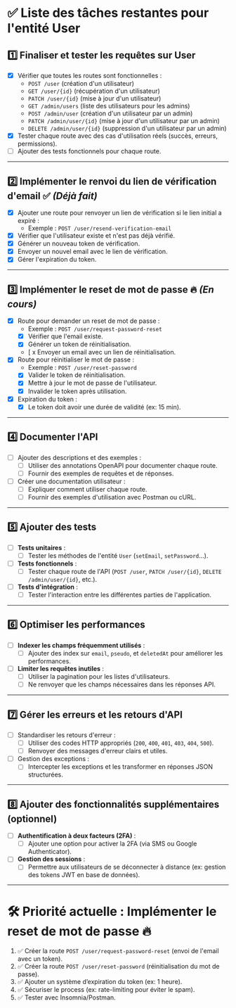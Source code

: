 # ✅ Liste des tâches restantes pour l'entité User

## **1️⃣ Finaliser et tester les requêtes sur User**
- [x] Vérifier que toutes les routes sont fonctionnelles :
  - `POST /user` (création d'un utilisateur)
  - `GET /user/{id}` (récupération d'un utilisateur)
  - `PATCH /user/{id}` (mise à jour d'un utilisateur)
  - `GET /admin/users` (liste des utilisateurs pour les admins)
  - `POST /admin/user` (création d'un utilisateur par un admin)
  - `PATCH /admin/user/{id}` (mise à jour d'un utilisateur par un admin)
  - `DELETE /admin/user/{id}` (suppression d'un utilisateur par un admin)
- [x] Tester chaque route avec des cas d'utilisation réels (succès, erreurs, permissions).
- [ ] Ajouter des tests fonctionnels pour chaque route.

---

## **2️⃣ Implémenter le renvoi du lien de vérification d'email** ✅ _(Déjà fait)_
- [x] Ajouter une route pour renvoyer un lien de vérification si le lien initial a expiré :
  - Exemple : `POST /user/resend-verification-email`
- [x] Vérifier que l'utilisateur existe et n'est pas déjà vérifié.
- [x] Générer un nouveau token de vérification.
- [x] Envoyer un nouvel email avec le lien de vérification.
- [x] Gérer l'expiration du token.

---

## **3️⃣ Implémenter le reset de mot de passe** 🔥 _(En cours)_
- [x] Route pour demander un reset de mot de passe :
  - Exemple : `POST /user/request-password-reset`
  - [x] Vérifier que l'email existe.
  - [x] Générer un token de réinitialisation.
  - [ x Envoyer un email avec un lien de réinitialisation.
- [x] Route pour réinitialiser le mot de passe :
  - Exemple : `POST /user/reset-password`
  - [x] Valider le token de réinitialisation.
  - [x] Mettre à jour le mot de passe de l'utilisateur.
  - [x] Invalider le token après utilisation.
- [x] Expiration du token :
  - [x] Le token doit avoir une durée de validité (ex: 15 min).

---

## **4️⃣ Documenter l'API**
- [ ] Ajouter des descriptions et des exemples :
  - [ ] Utiliser des annotations OpenAPI pour documenter chaque route.
  - [ ] Fournir des exemples de requêtes et de réponses.
- [ ] Créer une documentation utilisateur :
  - [ ] Expliquer comment utiliser chaque route.
  - [ ] Fournir des exemples d'utilisation avec Postman ou cURL.

---

## **5️⃣ Ajouter des tests**
- [ ] **Tests unitaires** :
  - [ ] Tester les méthodes de l'entité `User` (`setEmail`, `setPassword`...).
- [ ] **Tests fonctionnels** :
  - [ ] Tester chaque route de l'API (`POST /user`, `PATCH /user/{id}`, `DELETE /admin/user/{id}`, etc.).
- [ ] **Tests d'intégration** :
  - [ ] Tester l'interaction entre les différentes parties de l'application.

---

## **6️⃣ Optimiser les performances**
- [ ] **Indexer les champs fréquemment utilisés** :
  - [ ] Ajouter des index sur `email`, `pseudo`, et `deletedAt` pour améliorer les performances.
- [ ] **Limiter les requêtes inutiles** :
  - [ ] Utiliser la pagination pour les listes d'utilisateurs.
  - [ ] Ne renvoyer que les champs nécessaires dans les réponses API.

---

## **7️⃣ Gérer les erreurs et les retours d'API**
- [ ] Standardiser les retours d'erreur :
  - [ ] Utiliser des codes HTTP appropriés (`200`, `400`, `401`, `403`, `404`, `500`).
  - [ ] Renvoyer des messages d'erreur clairs et utiles.
- [ ] Gestion des exceptions :
  - [ ] Intercepter les exceptions et les transformer en réponses JSON structurées.

---

## **8️⃣ Ajouter des fonctionnalités supplémentaires (optionnel)**
- [ ] **Authentification à deux facteurs (2FA)** :
  - [ ] Ajouter une option pour activer la 2FA (via SMS ou Google Authenticator).
- [ ] **Gestion des sessions** :
  - [ ] Permettre aux utilisateurs de se déconnecter à distance (ex: gestion des tokens JWT en base de données).

---

# **🛠️ Priorité actuelle : Implémenter le reset de mot de passe 🔥**
1. ✅ Créer la route `POST /user/request-password-reset` (envoi de l'email avec un token).
2. ✅ Créer la route `POST /user/reset-password` (réinitialisation du mot de passe).
3. ✅ Ajouter un système d’expiration du token (ex: 1 heure).
4. ✅ Sécuriser le process (ex: rate-limiting pour éviter le spam).
5. ✅ Tester avec Insomnia/Postman.
